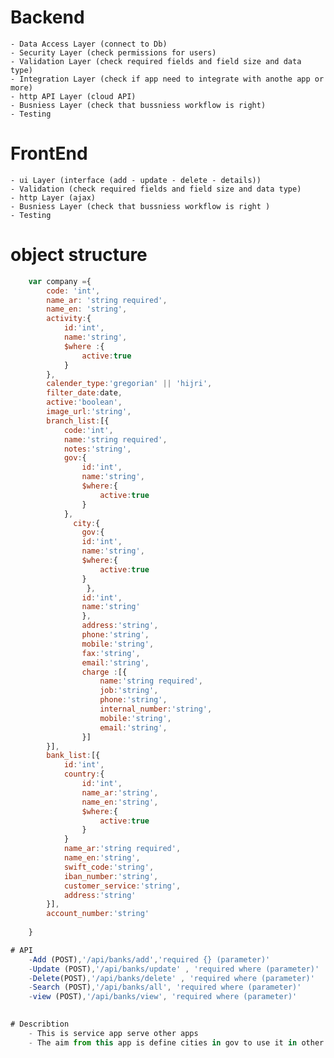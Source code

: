 # Backend
    - Data Access Layer (connect to Db)
    - Security Layer (check permissions for users)
    - Validation Layer (check required fields and field size and data type)
    - Integration Layer (check if app need to integrate with anothe app or more)
    - http API Layer (cloud API)
    - Busniess Layer (check that bussniess workflow is right)
    - Testing 

# FrontEnd
    - ui Layer (interface (add - update - delete - details))
    - Validation (check required fields and field size and data type)
    - http Layer (ajax)
    - Busniess Layer (check that bussniess workflow is right )
    - Testing

# object structure
```js 
    var company ={
        code: 'int',
        name_ar: 'string required',
        name_en: 'string',
        activity:{
            id:'int',
            name:'string',
            $where :{
                active:true
            }
        },
        calender_type:'gregorian' || 'hijri',
        filter_date:date,
        active:'boolean',
        image_url:'string',
        branch_list:[{
            code:'int',
            name:'string required',
            notes:'string',
            gov:{
                id:'int',
                name:'string',
                $where:{
                    active:true
                }
            },
              city:{
                gov:{
                id:'int',
                name:'string',
                $where:{
                    active:true
                }       
                 },
                id:'int',
                name:'string'  
                },             
                address:'string',
                phone:'string',
                mobile:'string',
                fax:'string',
                email:'string',
                charge :[{
                    name:'string required',
                    job:'string',
                    phone:'string',
                    internal_number:'string',
                    mobile:'string',
                    email:'string',                    
                }]
        }],
        bank_list:[{
            id:'int',
            country:{
                id:'int',
                name_ar:'string',
                name_en:'string',
                $where:{
                    active:true
                }
            }
            name_ar:'string required',
            name_en:'string',
            swift_code:'string',
            iban_number:'string',
            customer_service:'string',
            address:'string'
        }],
        account_number:'string'
        
    }

# API
    -Add (POST),'/api/banks/add','required {} (parameter)'
    -Update (POST),'/api/banks/update' , 'required where (parameter)'
    -Delete(POST),'/api/banks/delete' , 'required where (parameter)'
    -Search (POST),'/api/banks/all', 'required where (parameter)'
    -view (POST),'/api/banks/view', 'required where (parameter)'
    

# Describtion
    - This is service app serve other apps
    - The aim from this app is define cities in gov to use it in other apps
    